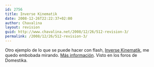 ```yaml
---
id: 2756
title: Inverse Kinematik
date: 2008-12-26T22:22:37+02:00
author: Chavalina
layout: revision
guid: http://www.chavalina.net/2008/12/26/512-revision-3/
permalink: /2008/12/26/512-revision-3/
---
```

Otro ejemplo de lo que se puede hacer con flash, <a href="http://www.chilloutzone.de/files/05062202.html" target="_blank">Inverse Kinematik</a>, me quedo embobada mirando. <a href="http://blog.andre-michelle.com/2005/flash-physics/" target="_blank">Más información</a>. Visto en los foros de Domestika.